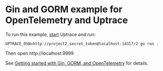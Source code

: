 # Gin and GORM example for OpenTelemetry and Uptrace

To run this example, [start](https://github.com/uptrace/uptrace/tree/master/example/docker) Uptrace
and run:

```shell
UPTRACE_DSN=http://project2_secret_token@localhost:14317/2 go run .
```

Then open http://localhost:9999

See
[Getting started with Gin, GORM, and OpenTelemetry](https://uptrace.dev/get/opentelemetry-gin-gorm.html)
for details.
